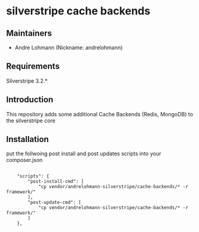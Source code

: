 # silverstripe cache backends

## Maintainers

 * Andre Lohmann (Nickname: andrelohmann)
  <lohmann dot andre at googlemail dot com>

## Requirements

Silverstripe 3.2.*

## Introduction

This repository adds some additional Cache Backends (Redis, MongoDB) to the silverstripe core

## Installation

put the follwoing post install and post updates scripts into your composer.json

```

    "scripts": {
        "post-install-cmd": [
            "cp vendor/andrelohmann-silverstripe/cache-backends/* -r framework/"
        ],
        "post-update-cmd": [
            "cp vendor/andrelohmann-silverstripe/cache-backends/* -r framework/"
        ]
    },
```